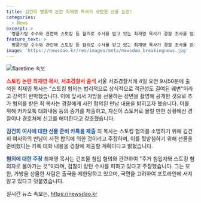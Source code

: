 ```yaml
---
title: 김건희 명품백 논란 최재영 목사가 규탄한 선물 논란!
categories:
  - News
excerpt: >
  명품가방 수수와 관련해 스토킹 등 혐의로 수사를 받고 있는 최재영 목사가 경찰 조사를 받기 위해 서초경찰서에 출석했다. 최 목사는 사전 합의된 만남이라며 스토킹 혐의를 부인하고, 증거로 카카오톡 대화내용을 제출했다. 또한 건조물 침입 혐의에 대해 부끄러움을 토로하며 정치적 음모론을 제기했다. 김건희 여사와의 관련된 선물 사진을 공개하며 자신을 스토커로 몰아가는 것은 부당하다 주장했다.
feature_text: >
  명품가방 수수와 관련해 스토킹 등 혐의로 수사를 받고 있는 최재영 목사가 경찰 조사를 받기 위해 서초경찰서에 출석했다. 최 목사는 사전 합의된 만남이라며 스토킹 혐의를 부인하고, 증거로 카카오톡 대화내용을 제출했다. 또한 건조물 침입 혐의에 대해 부끄러움을 토로하며 정치적 음모론을 제기했다. 김건희 여사와의 관련된 선물 사진을 공개하며 자신을 스토커로 몰아가는 것은 부당하다 주장했다.
image: 'https://newsdao.kr/res/images/meta/newsdao_breakingnews.jpg'
---
```


<p><img src="https://newsdao.kr/res/images/meta/newsdao_breakingnews.jpg" alt="flaretime 속보" /></p>

<p><b><span style="color: #ee2323;">스토킹 논란 최재영 목사, 서초경찰서 출석</span></b>
서울 서초경찰서에 4일 오전 9시50분에 출석한 최재영 목사는 "스토킹 혐의는 법리적으로 상식적으로 객관성도 결여된 궤변"이라고 강력히 반박했습니다. 이에 앞서서 가방을 선물하는 장면을 촬영해 공개한 것으로 추가 혐의를 받은 최 목사는 경찰에게 사전 합의된 만남 내용을 밝히고자 했습니다. 이를 위해 카카오톡 대화내용 등의 증거를 제출하고, 자신이 스토커로 몰릴 만한 상황에선 경찰이나 경호처에 신고를 해야한다고 강조했습니다.</p>

<p><b><span style="color: #1a5490;">김건희 여사에 대한 선물 준비 카톡을 제출</span></b>
최 목사는 스토킹 혐의를 소명하기 위해 김건희 여사와의 만남이 사전 합의에 의한 것이라고 주장하며, 이를 뒷받침하기 위해 선물을 준비했다는 카톡 대화 내용을 경찰에 제출할 계획이다고 밝혔습니다.</p>

<p><b><span style="color: #1a5490;">혐의에 대한 주장</span></b>
최재영 목사는 건조물 침입 혐의와 관련하여 "주거 침입자와 스토킹 혐의자로 몰아가는 것"이라며, 검찰이 방탄 수사를 피하고 있다고 주장했습니다. 그는 또한, 가방을 선물한 사람은 출국을 제한당하고 있으며, 국면을 고려하여 포토라인에 서지 않고 있다고 덧붙였습니다.</p>
실시간 뉴스 속보는, <a href="https://newsdao.kr" rel="dofollow">https://newsdao.kr</a>


